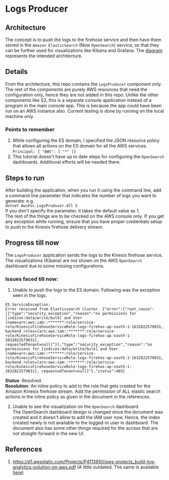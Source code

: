 # Logs Producer

## Architecture
The concept is to push the logs to the firehose service and then have them stored in the `Amazon ElasticSearch` (Now `OpenSearch`) service, so that they can be further used for visualizations like Kibana and Grafana. The [diagram](resources/LogsProducer-Architecture.pdf) represents the intended architecture.

## Details
From the architecture, this repo contains the `LogsProducer` component only. The rest of the components are purely AWS resources that need the configuration only, hence they are not added in this repo. Unlike the other components like S3, this is a separate console application instead of a program in the main console app. This is because the app could have been run on an AWS instance also. Current testing is done by running on the local machine only.  
### Points to remember
1. While configuring the ES domain, I specified the JSON resource policy that allows all actions on the ES domain for all the AWS services. `Principal: { "AWS": [ "*" ]}`
2. This tutorial doesn't have up to date steps for configuring the `OpenSearch` dashboards. Additional efforts will be needed there.

## Steps to run
After building the application, when you run it using the command line, add a command line parameter that indicates the number of logs you want to generate. e.g.   
`dotnet AwsPoc.LogsProducer.dll 5`  
If you don't specify the parameter, it takes the default value as 1.  
The rest of the things are to be checked on the AWS console only. If you get any exception while running, ensure that you have proper credentials setup to push to the Kinesis firehose delivery stream.

## Progress till now
The `LogsProducer` application sends the logs to the Kinesis firehose service. The visualizations (Kibana) are not shown on the AWS `OpenSearch` dashboard due to some missing configurations.  
### Issues faced till now:
1. Unable to push the logs to the ES domain. Following was the exception seen in the logs.
```
ES.ServiceException:
Error received from Elasticsearch cluster. {"error":{"root_cause":[{"type":"security_exception","reason":"no permissions for [indices:data/write/bulk] and User [name=arn:aws:iam::*******:role/service-role/KinesisFirehoseServiceRole-logs-firehos-ap-south-1-1632822579831, backend_roles=[arn:aws:iam::*******:role/service-role/KinesisFirehoseServiceRole-logs-firehos-ap-south-1-1632822579831], requestedTenant=null]"}],"type":"security_exception","reason":"no permissions for [indices:data/write/bulk] and User [name=arn:aws:iam::*******:role/service-role/KinesisFirehoseServiceRole-logs-firehos-ap-south-1-1632822579831, backend_roles=[arn:aws:iam::*******:role/service-role/KinesisFirehoseServiceRole-logs-firehos-ap-south-1-1632822579831], requestedTenant=null]"},"status":403}
```
**Status**: Resolved.  
**Resolution**: An inline policy to add to the role that gets created for the Amazon Kinesis firehose stream. Add the permission of ALL elastic search actions in the inline policy as given in the document in the references.

2. Unable to see the visualization on the `OpenSearch` dashboard.  
The OpenSearch dashboard design is changed since the document was created and it doesn't allow to add the IAM user now. Hence, the index created newly is not available to the logged-in user in dashboard. The document also has some other things required for the access that are not straight-forward in the new UI.


## References
1. https://d1.awsstatic.com/Projects/P4113850/aws-projects_build-log-analytics-solution-on-aws.pdf (A little outdated. The same is available [here](resources/aws-projects_build-log-analytics-solution-on-aws.pdf))
